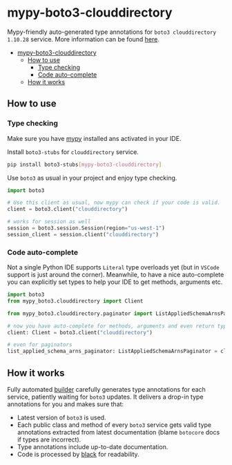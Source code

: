 # mypy-boto3-clouddirectory

Mypy-friendly auto-generated type annotations for `boto3 clouddirectory 1.10.28` service.
More information can be found [here](https://github.com/vemel/mypy_boto3).

- [mypy-boto3-clouddirectory](#mypy-boto3-clouddirectory)
  - [How to use](#how-to-use)
    - [Type checking](#type-checking)
    - [Code auto-complete](#code-auto-complete)
  - [How it works](#how-it-works)

## How to use

### Type checking

Make sure you have [mypy](https://github.com/python/mypy) installed ans activated in your IDE.

Install `boto3-stubs` for `clouddirectory` service.

```bash
pip install boto3-stubs[mypy-boto3-clouddirectory]
```

Use `boto3` as usual in your project and enjoy type checking.

```python
import boto3

# Use this client as usual, now mypy can check if your code is valid.
client = boto3.client("clouddirectory")

# works for session as well
session = boto3.session.Session(region="us-west-1")
session_client = session.client("clouddirectory")

```

### Code auto-complete

Not a single Python IDE supports `Literal` type overloads yet (but in `VSCode` support is just around the corner).
Meanwhile, to have a nice auto-complete you can explicitly set types to help your IDE to get methods, arguments etc.

```python
import boto3
from mypy_boto3.clouddirectory import Client

from mypy_boto3.clouddirectory.paginator import ListAppliedSchemaArnsPaginator

# now you have auto-complete for methods, arguments and even return types
client: Client = boto3.client("clouddirectory")

# even for paginators
list_applied_schema_arns_paginator: ListAppliedSchemaArnsPaginator = client.get_paginator("list_applied_schema_arns")
```

## How it works

Fully automated [builder](https://github.com/vemel/mypy_boto3) carefully generates
type annotations for each service, patiently waiting for `boto3` updates. It delivers
a drop-in type annotations for you and makes sure that:

- Latest version of `boto3` is used.
- Each public class and method of every `boto3` service gets valid type annotations
  extracted from latest documentation (blame `botocore` docs if types are incorrect).
- Type annotations include up-to-date documentation.
- Code is processed by [black](https://github.com/psf/black) for readability.